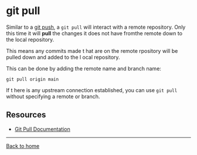 # git pull

Similar to a [git push](./Push.md), a `git pull` will interact with a remote repository.
Only this time it will **pull** the changes it does not have fromthe remote down to the local repository.

This means any commits made t hat are on the remote rpository will be pulled down and added to the l ocal repository.

This can be done by adding the remote name and branch name:
```
git pull origin main
```

If t here is any upstream connection established, you can use `git pull` without specifying a remote or branch.

## Resources

- [Git Pull Documentation](https://git-scm.com/docs/git-pull)
---

[Back to home](../README.md)
